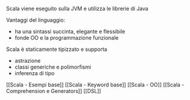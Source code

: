 Scala viene eseguito sulla JVM e utilizza le librerie di Java

Vantaggi del linguaggio:
- ha una sintassi succinta, elegante e flessibile
- fonde OO e la programmazione funzionale

Scala è staticamente tipizzato e supporta
- astrazione
- classi generiche e polimorfismi
- inferenza di tipo

[[Scala - Esempi base]]
[[Scala - Keyword base]]
[[Scala - OO]]
[[Scala - Comprehension e Generators]]
[[DSL]]